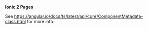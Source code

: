 **Ionic 2 Pages**

See https://angular.io/docs/ts/latest/api/core/ComponentMetadata-class.html for more info.